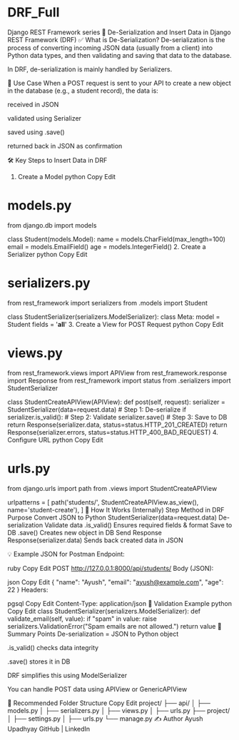 # DRF_Full
Django REST Framework series
📘 De-Serialization and Insert Data in Django REST Framework (DRF)
✅ What is De-Serialization?
De-serialization is the process of converting incoming JSON data (usually from a client) into Python data types, and then validating and saving that data to the database.

In DRF, de-serialization is mainly handled by Serializers.

🎯 Use Case
When a POST request is sent to your API to create a new object in the database (e.g., a student record), the data is:

received in JSON

validated using Serializer

saved using .save()

returned back in JSON as confirmation

🛠 Key Steps to Insert Data in DRF
1. Create a Model
python
Copy
Edit
# models.py
from django.db import models

class Student(models.Model):
    name = models.CharField(max_length=100)
    email = models.EmailField()
    age = models.IntegerField()
2. Create a Serializer
python
Copy
Edit
# serializers.py
from rest_framework import serializers
from .models import Student

class StudentSerializer(serializers.ModelSerializer):
    class Meta:
        model = Student
        fields = '__all__'
3. Create a View for POST Request
python
Copy
Edit
# views.py
from rest_framework.views import APIView
from rest_framework.response import Response
from rest_framework import status
from .serializers import StudentSerializer

class StudentCreateAPIView(APIView):
    def post(self, request):
        serializer = StudentSerializer(data=request.data)  # Step 1: De-serialize
        if serializer.is_valid():                          # Step 2: Validate
            serializer.save()                              # Step 3: Save to DB
            return Response(serializer.data, status=status.HTTP_201_CREATED)
        return Response(serializer.errors, status=status.HTTP_400_BAD_REQUEST)
4. Configure URL
python
Copy
Edit
# urls.py
from django.urls import path
from .views import StudentCreateAPIView

urlpatterns = [
    path('students/', StudentCreateAPIView.as_view(), name='student-create'),
]
🚀 How It Works (Internally)
Step	Method in DRF	Purpose
Convert JSON to Python	StudentSerializer(data=request.data)	De-serialization
Validate data	.is_valid()	Ensures required fields & format
Save to DB	.save()	Creates new object in DB
Send Response	Response(serializer.data)	Sends back created data in JSON

💡 Example JSON for Postman
Endpoint:

ruby
Copy
Edit
POST http://127.0.0.1:8000/api/students/
Body (JSON):

json
Copy
Edit
{
  "name": "Ayush",
  "email": "ayush@example.com",
  "age": 22
}
Headers:

pgsql
Copy
Edit
Content-Type: application/json
🔐 Validation Example
python
Copy
Edit
class StudentSerializer(serializers.ModelSerializer):
    def validate_email(self, value):
        if "spam" in value:
            raise serializers.ValidationError("Spam emails are not allowed.")
        return value
🧠 Summary Points
De-serialization = JSON to Python object

.is_valid() checks data integrity

.save() stores it in DB

DRF simplifies this using ModelSerializer

You can handle POST data using APIView or GenericAPIView

📁 Recommended Folder Structure
Copy
Edit
project/
├── api/
│   ├── models.py
│   ├── serializers.py
│   ├── views.py
│   ├── urls.py
├── project/
│   ├── settings.py
│   ├── urls.py
└── manage.py
✍️ Author
Ayush Upadhyay
GitHub | LinkedIn
